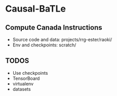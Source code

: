 # Causal-BaTLe



## Compute Canada Instructions

* Source code and data: projects/rrg-ester/raoki/
* Env and checkpoints: scratch/


## TODOS
* Use checkpoints
* TensorBoard
* virtualenv 
* datasets
